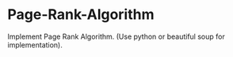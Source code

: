 # Page-Rank-Algorithm
 Implement Page Rank Algorithm. (Use python or beautiful soup for implementation).
